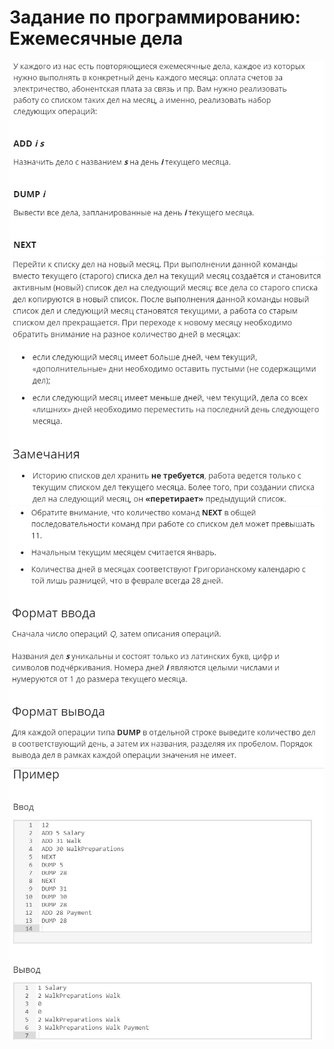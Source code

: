 # Задание по программированию: Ежемесячные дела
![image](./../../assets/042.jpg)
![image](./../../assets/043.jpg)
![image](./../../assets/044.jpg)
![image](./../../assets/045.jpg)
